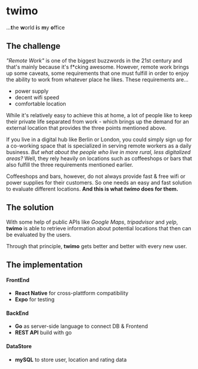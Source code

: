 # twimo

...**t**he **w**orld **i**s **m**y **o**ffice

## The challenge

_"Remote Work"_ is one of the biggest buzzwords in the 21st century and that's mainly because it's f\*cking awesome. However, remote work brings up some caveats, some requirements that one must fulfill in order to enjoy the ability to work from whatever place he likes. These requirements are...

- power supply
- decent wifi speed
- comfortable location

While it's relatively easy to achieve this at home, a lot of people like to keep their private life separated from work - which brings up the demand for an external location that provides the three points mentioned above.

If you live in a digital hub like Berlin or London, you could simply sign up for a co-working space that is specialized in serving remote workers as a daily business. _But what about the people who live in more rural, less digitalized areas?_ Well, they rely heavily on locations such as coffeeshops or bars that also fulfill the three requirements mentioned earlier.

Coffeeshops and bars, however, do not always provide fast & free wifi or power supplies for their customers. So one needs an easy and fast solution to evaluate different locations. **And this is what _twimo_ does for them.**

## The solution

With some help of public APIs like _Google Maps_, _tripadvisor_ and _yelp_, **twimo** is able to retrieve information about potential locations that then can be evaluated by the users.

Through that principle, **twimo** gets better and better with every new user.

## The implementation

#### FrontEnd

- **React Native** for cross-plattform compatibility
- **Expo** for testing

#### BackEnd

- **Go** as server-side language to connect DB & Frontend
- **REST API** build with go

#### DataStore

- **mySQL** to store user, location and rating data
